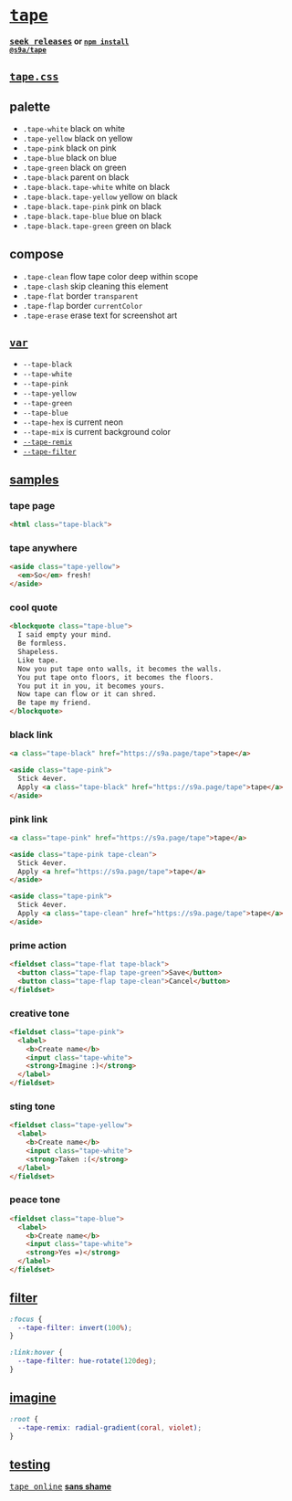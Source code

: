 # [<tt>tape</tt>](https://s9a.github.io/tape)

#### [<tt>seek releases</tt>](../../releases) or <code><a href="https://docs.npmjs.com/cli">npm install</a> <a href="https://npm.im/@s9a/tape">@s9a/tape</a></code>

## [`tape.css`](tape.css)

## palette

- `.tape-white` black on white
- `.tape-yellow` black on yellow
- `.tape-pink` black on pink
- `.tape-blue` black on blue
- `.tape-green` black on green
- `.tape-black` parent on black
- `.tape-black.tape-white` white on black
- `.tape-black.tape-yellow` yellow on black
- `.tape-black.tape-pink` pink on black
- `.tape-black.tape-blue` blue on black
- `.tape-black.tape-green` green on black

## compose

- `.tape-clean` flow tape color deep within scope
- `.tape-clash` skip cleaning this element
- `.tape-flat` border `transparent`
- `.tape-flap` border `currentColor`
- `.tape-erase` erase text for screenshot art

## [`var`](tape.css)

- `--tape-black`
- `--tape-white`
- `--tape-pink`
- `--tape-yellow`
- `--tape-green`
- `--tape-blue`
- `--tape-hex` is current neon
- `--tape-mix` is current background color
- [`--tape-remix`](#imagine)
- [`--tape-filter`](#filter)

## [samples](https://s9a.page)

### tape page

```html
<html class="tape-black">
```

### tape anywhere

```html
<aside class="tape-yellow">
  <em>So</em> fresh!
</aside>
```

### cool quote
```html
<blockquote class="tape-blue">
  I said empty your mind.
  Be formless.
  Shapeless.
  Like tape.
  Now you put tape onto walls, it becomes the walls.
  You put tape onto floors, it becomes the floors.
  You put it in you, it becomes yours.
  Now tape can flow or it can shred.
  Be tape my friend.
</blockquote>
```

### black link

```html
<a class="tape-black" href="https://s9a.page/tape">tape</a>
```

```html
<aside class="tape-pink">
  Stick 4ever.
  Apply <a class="tape-black" href="https://s9a.page/tape">tape</a>
</aside>
```

### pink link

```html
<a class="tape-pink" href="https://s9a.page/tape">tape</a>
```

```html
<aside class="tape-pink tape-clean">
  Stick 4ever.
  Apply <a href="https://s9a.page/tape">tape</a>
</aside>
```

```html
<aside class="tape-pink">
  Stick 4ever.
  Apply <a class="tape-clean" href="https://s9a.page/tape">tape</a>
</aside>
```

### prime action

```html
<fieldset class="tape-flat tape-black">
  <button class="tape-flap tape-green">Save</button>
  <button class="tape-flap tape-clean">Cancel</button>
</fieldset>
```

### creative tone

```html
<fieldset class="tape-pink">
  <label>
    <b>Create name</b>
    <input class="tape-white">
    <strong>Imagine :)</strong>
  </label>
</fieldset>
```

### sting tone

```html
<fieldset class="tape-yellow">
  <label>
    <b>Create name</b>
    <input class="tape-white">
    <strong>Taken :(</strong>
  </label>
</fieldset>
```

### peace tone

```html
<fieldset class="tape-blue">
  <label>
    <b>Create name</b>
    <input class="tape-white">
    <strong>Yes =)</strong>
  </label>
</fieldset>
```

## [filter](https://developer.mozilla.org/CSS/filter)

```css
:focus {
  --tape-filter: invert(100%);
}

:link:hover {
  --tape-filter: hue-rotate(120deg);
}
```

## [imagine](https://developer.mozilla.org/CSS/gradient)

```css
:root {
  --tape-remix: radial-gradient(coral, violet);
}
```

## [testing](https://webmural.com/testing)

[<tt>tape online</tt>](https://s9a.page/tape) [**sans shame**](https://webmural.com/shame)
